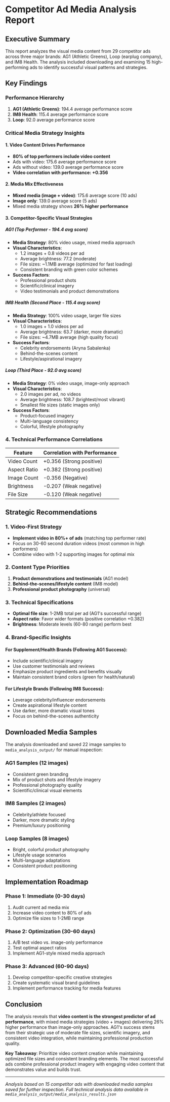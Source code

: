 # Competitor Ad Media Analysis Report

## Executive Summary

This report analyzes the visual media content from 29 competitor ads across three major brands: AG1 (Athletic Greens), Loop (earplug company), and IM8 Health. The analysis included downloading and examining 15 high-performing ads to identify successful visual patterns and strategies.

## Key Findings

### Performance Hierarchy

1. **AG1 (Athletic Greens)**: 194.4 average performance score
2. **IM8 Health**: 115.4 average performance score
3. **Loop**: 92.0 average performance score

### Critical Media Strategy Insights

#### 1. Video Content Drives Performance

- **80% of top performers include video content**
- Ads with video: 175.6 average performance score
- Ads without video: 139.0 average performance score
- **Video correlation with performance: +0.356**

#### 2. Media Mix Effectiveness

- **Mixed media (image + video)**: 175.6 average score (10 ads)
- **Image only**: 139.0 average score (5 ads)
- Mixed media strategy shows **26% higher performance**

#### 3. Competitor-Specific Visual Strategies

##### AG1 (Top Performer - 194.4 avg score)

- **Media Strategy**: 80% video usage, mixed media approach
- **Visual Characteristics**:
  - 1.2 images + 0.8 videos per ad
  - Average brightness: 77.2 (moderate)
  - File sizes: ~1.1MB average (optimized for fast loading)
  - Consistent branding with green color schemes
- **Success Factors**:
  - Professional product shots
  - Scientific/clinical imagery
  - Video testimonials and product demonstrations

##### IM8 Health (Second Place - 115.4 avg score)

- **Media Strategy**: 100% video usage, larger file sizes
- **Visual Characteristics**:
  - 1.0 images + 1.0 videos per ad
  - Average brightness: 63.7 (darker, more dramatic)
  - File sizes: ~4.7MB average (high quality focus)
- **Success Factors**:
  - Celebrity endorsements (Aryna Sabalenka)
  - Behind-the-scenes content
  - Lifestyle/aspirational imagery

##### Loop (Third Place - 92.0 avg score)

- **Media Strategy**: 0% video usage, image-only approach
- **Visual Characteristics**:
  - 2.0 images per ad, no videos
  - Average brightness: 108.7 (brightest/most vibrant)
  - Smallest file sizes (static images only)
- **Success Factors**:
  - Product-focused imagery
  - Multi-language consistency
  - Colorful, lifestyle photography

### 4. Technical Performance Correlations

| Feature      | Correlation with Performance |
| ------------ | ---------------------------- |
| Video Count  | +0.356 (Strong positive)     |
| Aspect Ratio | +0.382 (Strong positive)     |
| Image Count  | -0.356 (Negative)            |
| Brightness   | -0.207 (Weak negative)       |
| File Size    | -0.120 (Weak negative)       |

## Strategic Recommendations

### 1. Video-First Strategy

- **Implement video in 80%+ of ads** (matching top performer rate)
- Focus on 30-60 second duration videos (most common in high performers)
- Combine video with 1-2 supporting images for optimal mix

### 2. Content Type Priorities

1. **Product demonstrations and testimonials** (AG1 model)
2. **Behind-the-scenes/lifestyle content** (IM8 model)
3. **Professional product photography** (universal)

### 3. Technical Specifications

- **Optimal file size**: 1-2MB total per ad (AG1's successful range)
- **Aspect ratio**: Favor wider formats (positive correlation +0.382)
- **Brightness**: Moderate levels (60-80 range) perform best

### 4. Brand-Specific Insights

#### For Supplement/Health Brands (Following AG1 Success):

- Include scientific/clinical imagery
- Use customer testimonials and reviews
- Emphasize product ingredients and benefits visually
- Maintain consistent brand colors (green for health/natural)

#### For Lifestyle Brands (Following IM8 Success):

- Leverage celebrity/influencer endorsements
- Create aspirational lifestyle content
- Use darker, more dramatic visual tones
- Focus on behind-the-scenes authenticity

## Downloaded Media Samples

The analysis downloaded and saved 22 image samples to `media_analysis_output/` for manual inspection:

### AG1 Samples (12 images)

- Consistent green branding
- Mix of product shots and lifestyle imagery
- Professional photography quality
- Scientific/clinical visual elements

### IM8 Samples (2 images)

- Celebrity/athlete focused
- Darker, more dramatic styling
- Premium/luxury positioning

### Loop Samples (8 images)

- Bright, colorful product photography
- Lifestyle usage scenarios
- Multi-language adaptations
- Consistent product positioning

## Implementation Roadmap

### Phase 1: Immediate (0-30 days)

1. Audit current ad media mix
2. Increase video content to 80% of ads
3. Optimize file sizes to 1-2MB range

### Phase 2: Optimization (30-60 days)

1. A/B test video vs. image-only performance
2. Test optimal aspect ratios
3. Implement AG1-style mixed media approach

### Phase 3: Advanced (60-90 days)

1. Develop competitor-specific creative strategies
2. Create systematic visual brand guidelines
3. Implement performance tracking for media features

## Conclusion

The analysis reveals that **video content is the strongest predictor of ad performance**, with mixed media strategies (video + images) delivering 26% higher performance than image-only approaches. AG1's success stems from their strategic use of moderate file sizes, scientific imagery, and consistent video integration, while maintaining professional production quality.

**Key Takeaway**: Prioritize video content creation while maintaining optimized file sizes and consistent branding elements. The most successful ads combine professional product imagery with engaging video content that demonstrates value and builds trust.

---

_Analysis based on 15 competitor ads with downloaded media samples saved for further inspection. Full technical analysis data available in `media_analysis_output/media_analysis_results.json`_
